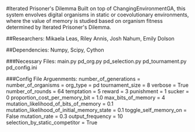#Iterated Prisoner's Dilemma
Built on top of ChangingEnvironmentGA, this system envolves digital organisms in static or coevolutionary environments, where the value of memory is studied based on organism fitness determined by Iterated Prisoner's Dilemma.

##Researchers:
Mikaela Leas, Riley Annis, Josh Nahum, Emily Dolson

##Dependencies:
Numpy, Scipy, Cython

###Necessary Files:
main.py
pd_org.py
pd_selection.py
pd_tournament.py
pd_config.ini

###Config File Arguenments:
number_of_generations =
number_of_organisms = 
org_type = pd
tournament_size = 8
verbose = True
number_of_rounds = 64
temptation = 5
reward = 3
punishment = 1
sucker = 0
proportion_cost_per_memory_bit = 1.0
max_bits_of_memory = 4
mutation_likelihood_of_bits_of_memory = 0.1
mutation_likelihood_of_initial_memory_state = 0.1
toggle_self_memory_on = False
mutation_rate = 0.3
output_frequency = 10
selection_by_static_competitor = True


